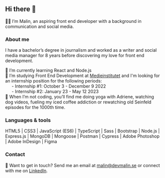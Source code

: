 ## Hi there 👋

👩‍💻 I’m Malin, an aspiring front end developer with a background in communication and social media.

### About me
I have a bachelor’s degree in journalism and worked as a writer and social media manager for 8 years before discovering my love for front end development. 

🌱 I’m currently learning React and Node.js <br />
🚀 I’m studying Front End Development at [Medieinstitutet](https://medieinstitutet.se/utbildningar/front-end-developer/) and I'm looking for an internship position for the following periods: <br />
&emsp;&ensp;- Internship #1: October 3 - December 9 2022 <br />
&emsp;&ensp;- Internship #2: January 23 - May 12 2023 <br />
🐶 When I’m not coding, you’ll find me doing yoga with Adriene, watching dog videos, fueling my iced coffee addiction or rewatching old Seinfeld episodes for the 1000th time.

### Languages & tools
HTML5 | CSS3 | JavaScript (ES6) | TypeScript | Sass | Bootstrap | Node.js | Express.js | MongoDB | Mongoose | Postman | Cypress | Adobe Photoshop | Adobe InDesign | Figma

### Contact
💬 Want to get in touch? Send me an email at malin@devmalin.se or connect with me on [LinkedIn](https://www.linkedin.com/in/malin-helena-nilsson/).

